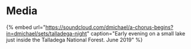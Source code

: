 # Media

{% embed url="https://soundcloud.com/dmichael/a-chorus-begins?in=dmichael/sets/talladega-night" caption="Early evening on a small lake just inside the Talladega National Forest. June 2019" %}





